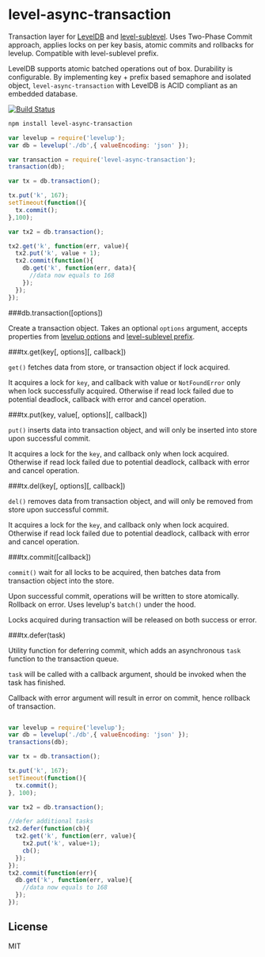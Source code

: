# level-async-transaction

Transaction layer for [LevelDB](https://github.com/rvagg/node-levelup) and [level-sublevel](https://github.com/dominictarr/level-sublevel). 
Uses Two-Phase Commit approach, applies locks on per key basis, atomic commits and rollbacks for levelup. Compatible with level-sublevel prefix.

LevelDB supports atomic batched operations out of box. Durability is configurable. By implementing key + prefix based semaphore and isolated object, `level-async-transaction` with LevelDB is ACID compliant as an embedded database.

[![Build Status](https://travis-ci.org/cshum/level-async-transaction.svg?branch=master)](https://travis-ci.org/cshum/level-async-transaction)

```bash
npm install level-async-transaction
```

```Javascript
var levelup = require('levelup');
var db = levelup('./db',{ valueEncoding: 'json' });

var transaction = require('level-async-transaction');
transaction(db);

var tx = db.transaction();

tx.put('k', 167);
setTimeout(function(){
  tx.commit();
},100);

var tx2 = db.transaction();

tx2.get('k', function(err, value){
  tx2.put('k', value + 1);
  tx2.commit(function(){
    db.get('k', function(err, data){
      //data now equals to 168
    });
  });
});
```

###db.transaction([options])

Create a transaction object. Takes an optional `options` argument, accepts properties from [levelup options](https://github.com/rvagg/node-levelup#options) and [level-sublevel prefix](https://github.com/dominictarr/level-sublevel#hooks-example).

###tx.get(key[, options][, callback])

`get()` fetches data from store, or transaction object if lock acquired. 

It acquires a lock for `key`, and callback with value or `NotFoundError` only when lock successfully acquired. 
Otherwise if read lock failed due to potential deadlock, callback with error and cancel operation.

###tx.put(key, value[, options][, callback])

`put()` inserts data into transaction object, 
and will only be inserted into store upon successful commit. 

It acquires a lock for the `key`, and callback only when lock acquired.
Otherwise if read lock failed due to potential deadlock, callback with error and cancel operation.

###tx.del(key[, options][, callback])

`del()` removes data from transaction object, 
and will only be removed from store upon successful commit. 

It acquires a lock for the `key`, and callback only when lock acquired.
Otherwise if read lock failed due to potential deadlock, callback with error and cancel operation.

###tx.commit([callback])

`commit()` wait for all locks to be acquired, then batches data from transaction object into the store.

Upon successful commit, operations will be written to store atomically. 
Rollback on error.
Uses levelup's `batch()` under the hood.

Locks acquired during transaction will be released on both success or error.

###tx.defer(task)

Utility function for deferring commit,
which adds an asynchronous `task` function to the transaction queue. 

`task` will be called with a callback argument, should be invoked when the task has finished.

Callback with error argument will result in error on commit, hence rollback of transaction.

```Javascript

var levelup = require('levelup');
var db = levelup('./db',{ valueEncoding: 'json' });
transactions(db);

var tx = db.transaction();

tx.put('k', 167);
setTimeout(function(){
  tx.commit();
}, 100);

var tx2 = db.transaction();

//defer additional tasks
tx2.defer(function(cb){
  tx2.get('k', function(err, value){
    tx2.put('k', value+1);
    cb();
  });
});
tx2.commit(function(err){
  db.get('k', function(err, value){
    //data now equals to 168
  });
});
```

## License

MIT
